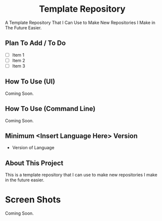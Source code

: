 <h1 align="center">Template Repository</h1>

  A Template Repository That I Can Use to Make New Repositories I Make in The Future Easier.                                                                                         

## Plan To Add / To Do

- [ ] Item 1
- [ ] Item 2
- [ ] Item 3

## How To Use (UI)

Coming Soon.

## How To Use (Command Line)

Coming Soon.

## Minimum \<Insert Language Here> Version

* Version of Language 

## About This Project

This is a template repository that I can use to make new repositories I make in the future easier.

# Screen Shots

Coming Soon.
